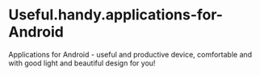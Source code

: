 # Useful.handy.applications-for-Android
Аpplications for Android - useful and productive device, comfortable and with good light and beautiful design for you!

